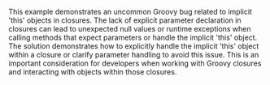 This example demonstrates an uncommon Groovy bug related to implicit 'this' objects in closures.  The lack of explicit parameter declaration in closures can lead to unexpected null values or runtime exceptions when calling methods that expect parameters or handle the implicit 'this' object. The solution demonstrates how to explicitly handle the implicit 'this' object within a closure or clarify parameter handling to avoid this issue. This is an important consideration for developers when working with Groovy closures and interacting with objects within those closures.